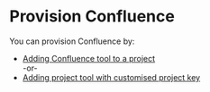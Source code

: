 # Provision Confluence


You can provision Confluence by:
- [Adding Confluence tool to a project](https://docs.developer.tech.gov.sg/docs/ship-hats-portal/#/manage-tools)  
  -or-
- [Adding project tool with customised project key](https://docs.developer.tech.gov.sg/docs/ship-hats-portal/#/manage-tools?id=create-project-tool-with-customised-project-key)
